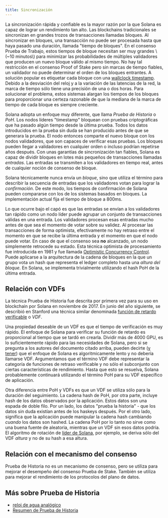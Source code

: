```yaml
---
title: Sincronización
---
```


La sincronización rápida y confiable es la mayor razón por la que Solana es capaz de lograr un rendimiento tan alto. Las blockchains tradicionales se sincronizan en grandes trozos de transacciones llamadas bloques. Al sincronizar en bloques, una transacción no puede ser procesada hasta que haya pasado una duración, llamada "tiempo de bloques". En el consenso Prueba de Trabajo, estos tiempos de bloque necesitan ser muy grandes \\(~10 minutos\\) para minimizar las probabilidades de múltiples validadores que producen un nuevo bloque válido al mismo tiempo. No hay tal restricción en el consenso Proof of Stake pero sin marcas de tiempo fiables, un validador no puede determinar el orden de los bloques entrantes. A solución popular es etiquetar cada bloque con una [wallclock timestamp](https://en.bitcoin.it/wiki/Block_timestamp). Debido a la desviación del reloj y a la variación de las latencias de la red, la marca de tiempo sólo tiene una precisión de una o dos horas. Para solucionar el problema, estos sistemas alargan los tiempos de los bloques para proporcionar una certeza razonable de que la mediana de la marca de tiempo de cada bloque es siempre creciente.

Solana adopta un enfoque muy diferente, que llama _Prueba de Historia_ o _PoH_. Los nodos líderes "timestamp" bloquean con pruebas criptográficas que ha pasado algún tiempo desde la última prueba. Todos los datos introducidos en la prueba sin duda se han producido antes de que se generara la prueba. El nodo entonces comparte el nuevo bloque con los nodos validadores, que son capaces de verificar esas pruebas. Los bloques pueden llegar a validadores en cualquier orden o incluso podrían repetirse años después. Con unas garantías de sincronización tan fiables, Solana es capaz de dividir bloques en lotes más pequeños de transacciones llamadas _entradas_. Las entradas se transmiten a los validadores en tiempo real, antes de cualquier noción de consenso de bloque.

Solana técnicamente nunca envía un _bloque_, sino que utiliza el término para describir la secuencia de entradas que los validadores votan para lograr la _confirmación_. De este modo, los tiempos de confirmación de Solana pueden compararse con los de los sistemas basados en bloques. La implementación actual fija el tiempo de bloque a 800ms.

Lo que ocurre bajo el capó es que las entradas se envían a los validadores tan rápido como un nodo líder puede agrupar un conjunto de transacciones válidas en una entrada. Los validadores procesan esas entradas mucho antes de que sea el momento de votar sobre su validez. Al procesar las transacciones de forma optimista, efectivamente no hay retraso entre el momento en que se recibe la última entrada y el momento en que el nodo puede votar. En caso de que el consenso sea **no** alcanzado, un nodo simplemente retrocede su estado. Esta técnica optimista de procesamiento fue introducida en 1981 y fue llamada [Optimistic Concurrency Control](http://citeseerx.ist.psu.edu/viewdoc/summary?doi=10.1.1.65.4735). Puede aplicarse a la arquitectura de la cadena de bloques en la que un grupo vota un hash que representa el ledger completo hasta una _altura del bloque_. En Solana, se implementa trivialmente utilizando el hash PoH de la última entrada.

## Relación con VDFs

La técnica Prueba de Historia fue descrita por primera vez para su uso en blockchain por Solana en noviembre de 2017. En junio del año siguiente, se describió en Stanford una técnica similar denominada [función de retardo verificable](https://eprint.iacr.org/2018/601.pdf) o _VDF_.

Una propiedad deseable de un VDF es que el tiempo de verificación es muy rápido. El enfoque de Solana para verificar su función de retardo es proporcional al tiempo que se tardó en crearla. Dividir más de 4000 GPU, es lo suficientemente rápido para las necesidades de Solana, pero si se pregunta a los autores del documento citado arriba, pueden decirte \([y tener](https://github.com/solana-labs/solana/issues/388)\) que el enfoque de Solana es algoritmicamente lento y no debería llamarse VDF. Argumentamos que el término VDF debe representar la categoría de funciones de retraso verificable y no sólo el subconjunto con ciertas características de rendimiento. Hasta que esto se resuelva, Solana probablemente continuará utilizando el término PoH para su VDF específico de aplicación.

Otra diferencia entre PoH y VDFs es que un VDF se utiliza sólo para la duración del seguimiento. La cadena hash de PoH, por otra parte, incluye hash de los datos observados por la aplicación. Estos datos son una espada de doble filo. Por un lado, los datos "prueba la historia" - que los datos sin duda existían antes de los haskeys después. Por el otro lado, significa que la aplicación puede manipular la cadena hash cambiando _cuando_ los datos son hashed. La cadena PoH por lo tanto no sirve como una buena fuente de aleatoria, mientras que un VDF sin esos datos podría. El algoritmo de rotación de [líder de Solana](synchronization.md#leader-rotation), por ejemplo, se deriva sólo del VDF _altura_ y no de su hash a esa altura.

## Relación con el mecanismo del consenso

Prueba de Historia no es un mecanismo de consenso, pero se utiliza para mejorar el desempeño del consenso Prueba de Stake. También se utiliza para mejorar el rendimiento de los protocolos del plano de datos.

## Más sobre Prueba de Historia

- [reloj de agua analógico](https://medium.com/solana-labs/proof-of-history-explained-by-a-water-clock-e682183417b8)
- [Resumen de Prueba de Historia](https://medium.com/solana-labs/proof-of-history-a-clock-for-blockchain-cf47a61a9274)
